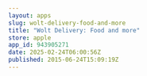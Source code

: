 ```yaml
---
layout: apps
slug: wolt-delivery-food-and-more
title: "Wolt Delivery: Food and more"
store: apple
app_id: 943905271
date: 2025-02-24T06:00:56Z
published: 2015-06-24T15:09:19Z
---
```

